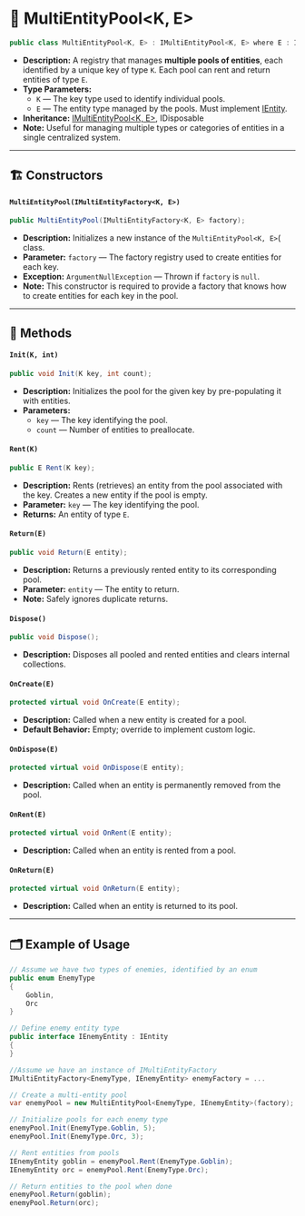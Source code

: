 # 🧩 MultiEntityPool<K, E>

```csharp
public class MultiEntityPool<K, E> : IMultiEntityPool<K, E> where E : IEntity
```

- **Description:** A registry that manages **multiple pools of entities**, each identified by a unique key of type
  `K`. Each pool can rent and return entities of type `E`.
- **Type Parameters:**
    - `K` — The key type used to identify individual pools.
    - `E` — The entity type managed by the pools. Must implement [IEntity](../Entities/IEntity.md).
- **Inheritance:** [IMultiEntityPool\<K, E>](IMultiEntityPool%601.md), IDisposable
- **Note:** Useful for managing multiple types or categories of entities in a single centralized system.

---

## 🏗️ Constructors

#### `MultiEntityPool(IMultiEntityFactory<K, E>)`

```csharp
public MultiEntityPool(IMultiEntityFactory<K, E> factory);
```

- **Description:** Initializes a new instance of the `MultiEntityPool<K, E>`( class.
- **Parameter:** `factory` — The factory registry used to create entities for each key.
- **Exception:** `ArgumentNullException` — Thrown if `factory` is `null`.
- **Note:** This constructor is required to provide a factory that knows how to create entities for each key in the
  pool.

---

## 🏹 Methods

#### `Init(K, int)`

```csharp
public void Init(K key, int count);
```

- **Description:** Initializes the pool for the given key by pre-populating it with entities.
- **Parameters:**
    - `key` — The key identifying the pool.
    - `count` — Number of entities to preallocate.

#### `Rent(K)`

```csharp
public E Rent(K key);
```

- **Description:** Rents (retrieves) an entity from the pool associated with the key. Creates a new entity if the pool
  is empty.
- **Parameter:** `key` — The key identifying the pool.
- **Returns:** An entity of type `E`.

#### `Return(E)`

```csharp
public void Return(E entity);
```

- **Description:** Returns a previously rented entity to its corresponding pool.
- **Parameter:** `entity` — The entity to return.
- **Note:** Safely ignores duplicate returns.

#### `Dispose()`

```csharp
public void Dispose();
```

- **Description:** Disposes all pooled and rented entities and clears internal collections.

#### `OnCreate(E)`

```csharp
protected virtual void OnCreate(E entity);
```

- **Description:** Called when a new entity is created for a pool.
- **Default Behavior:** Empty; override to implement custom logic.

#### `OnDispose(E)`

```csharp
protected virtual void OnDispose(E entity);
```

- **Description:** Called when an entity is permanently removed from the pool.

#### `OnRent(E)`

```csharp
protected virtual void OnRent(E entity);
```

- **Description:** Called when an entity is rented from a pool.

#### `OnReturn(E)`

```csharp
protected virtual void OnReturn(E entity);
```

- **Description:** Called when an entity is returned to its pool.

---

## 🗂 Example of Usage

```csharp
// Assume we have two types of enemies, identified by an enum
public enum EnemyType
{
    Goblin,
    Orc
}
```

```csharp
// Define enemy entity type
public interface IEnemyEntity : IEntity
{
}
```

```csharp
//Assume we have an instance of IMultiEntityFactory
IMultiEntityFactory<EnemyType, IEnemyEntity> enemyFactory = ...

// Create a multi-entity pool
var enemyPool = new MultiEntityPool<EnemyType, IEnemyEntity>(factory);

// Initialize pools for each enemy type
enemyPool.Init(EnemyType.Goblin, 5);
enemyPool.Init(EnemyType.Orc, 3);

// Rent entities from pools
IEnemyEntity goblin = enemyPool.Rent(EnemyType.Goblin);
IEnemyEntity orc = enemyPool.Rent(EnemyType.Orc);

// Return entities to the pool when done
enemyPool.Return(goblin);
enemyPool.Return(orc);
```